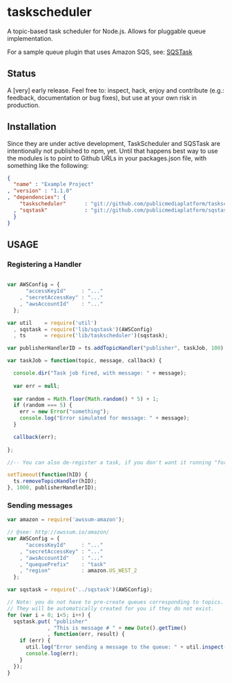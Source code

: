 taskscheduler
=============

A topic-based task scheduler for Node.js. Allows for pluggable queue implementation. 

For a sample queue plugin that uses Amazon SQS, see: [SQSTask](https://github.com/publicmediaplatform/sqstask)

## Status

A [very] early release. Feel free to: inspect, hack, enjoy and contribute (e.g.: feedback, documentation or bug fixes), 
but use at your own risk in production. 

## Installation

Since they are under active development, TaskScheduler and SQSTask are intentionally not published to npm, yet. 
Until that happens best way to use the modules is to point to Github URLs in your packages.json file, with something
like the following:

```json
{
  "name" : "Example Project"
, "version" : "1.1.0"
, "dependencies": {
    "taskscheduler"      : "git://github.com/publicmediaplatform/taskscheduler.git"
  , "sqstask"            : "git://github.com/publicmediaplatform/sqstask.git"
  }
}


```

## USAGE

### Registering a Handler

```javascript

var AWSConfig = {
      "accessKeyId"     : "..."
    , "secretAccessKey" : "..."
    , "awsAccountId"    : "..."
  };

var util    = require('util')
  , sqstask = require('lib/sqstask')(AWSConfig)
  , ts      = require('lib/taskscheduler')(sqstask);

var publisherHandlerID = ts.addTopicHandler("publisher", taskJob, 100);

var taskJob = function(topic, message, callback) {

  console.dir("Task job fired, with message: " + message);
   
  var err = null;
  
  var random = Math.floor(Math.random() * 5) + 1;
  if (random === 5) {
    err = new Error("something");
    console.log("Error simulated for message: " + message);
  }    

  callback(err);
    
};

//-- You can also de-register a task, if you don't want it running "forever".

setTimeout(function(hID) {
  ts.removeTopicHandler(hID);
}, 1000, publisherHandlerID);
```

### Sending messages

```javascript
var amazon = require('awssum-amazon');

// @see: http://awssum.io/amazon/
var AWSConfig = {
      "accessKeyId"     : "..."
    , "secretAccessKey" : "..."
    , "awsAccountId"    : "..."
    , "quequePrefix"    : "task"
    , "region"          : amazon.US_WEST_2 
  };

var sqstask = require('../sqstask')(AWSConfig);

// Note: you do not have to pre-create queues corresponding to topics. 
// They will be automatically created for you if they do not exist.
for (var i = 0; i<5; i++) {
  sqstask.put( "publisher"
             , "This is message # " + new Date().getTime()
             , function(err, result) {
    if (err) {
      util.log("Error sending a message to the queue: " + util.inspect(err.Body.ErrorResponse.Error));
      console.log(err);
    }
  });
}
```
